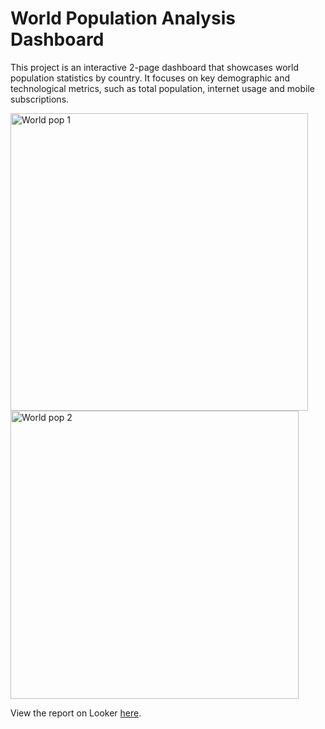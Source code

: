# World Population Analysis Dashboard

This project is an interactive 2-page dashboard that showcases world population statistics by country. It focuses on key demographic and technological metrics, such as total population, internet usage and mobile subscriptions.

<img width="476" alt="World pop 1" src="https://github.com/user-attachments/assets/52981822-0b47-4d39-861a-c721ae9ba537">
<img width="461" alt="World pop 2" src="https://github.com/user-attachments/assets/95b4f281-908a-484d-8121-f7cd32f3609f">

View the report on Looker [here](https://lookerstudio.google.com/s/qUIgyYjA5Ck).
